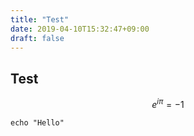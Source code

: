 ```yaml
---
title: "Test"
date: 2019-04-10T15:32:47+09:00
draft: false
---
```


## Test

$$e^{i\pi} = -1$$


```
echo "Hello"
```




